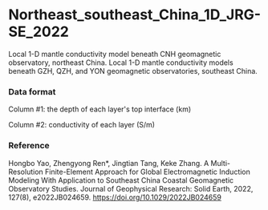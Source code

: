 # Northeast_southeast_China_1D_JRG-SE_2022
Local 1-D mantle conductivity model beneath CNH geomagnetic observatory, northeast China.
Local 1-D mantle conductivity models beneath GZH, QZH, and YON geomagnetic observatories, southeast China.

### Data format
Column #1: the depth of each layer's top interface (km)

Column #2: conductivity of each layer (S/m)

### Reference
Hongbo Yao, Zhengyong Ren*, Jingtian Tang, Keke Zhang. A Multi-Resolution Finite-Element Approach for Global Electromagnetic Induction Modeling With Application to Southeast China Coastal Geomagnetic Observatory Studies. Journal of Geophysical Research: Solid Earth, 2022, 127(8), e2022JB024659. https://doi.org/10.1029/2022JB024659
